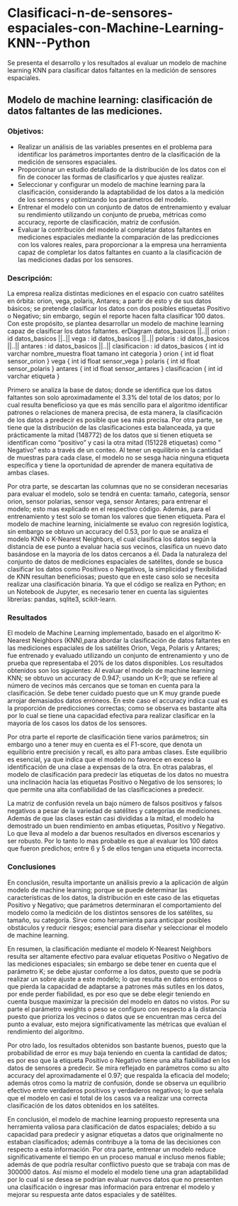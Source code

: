# Clasificaci-n-de-sensores-espaciales-con-Machine-Learning-KNN--Python
Se presenta el desarrollo y los resultados al evaluar un modelo de machine learning KNN para clasificar datos faltantes en la medición de sensores espaciales.
## Modelo de machine learning: clasificación de datos faltantes de las mediciones.
### Objetivos:
* Realizar un análisis de las variables presentes en el problema para identificar los parámetros importantes dentro de la clasificación de la medición de sensores espaciales.
* Proporcionar un estudio detallado de la distribución de los datos con el fin de conocer las formas de clasificarlos y que ajustes realizar.
* Seleccionar y configurar un modelo de machine learning para la clasificación, considerando la adaptabilidad de los datos a la medición de los sensores y optimizando los parámetros del modelo.
* Entrenar el modelo con un conjunto de datos de entrenamiento y evaluar su rendimiento utilizando un conjunto de prueba, métricas como accuracy, reporte de clasificación, matriz de confusión.
* Evaluar la contribución del modelo al completar datos faltantes en mediciones espaciales mediante la comparación de las predicciones con los valores reales, para proporcionar a la empresa una herramienta capaz de completar los datos faltantes en cuanto a la clasificación de las mediciones dadas por los sensores.

### Descripción:
La empresa realiza distintas mediciones en el espacio con cuatro satélites en órbita: orion, vega, polaris, Antares; a partir de esto y de sus datos básicos; se pretende clasificar los datos con dos posibles etiquetas Positivo o Negativo; sin embargo, según el reporte hacen falta clasificar 100 datos. Con este propósito, se plantea desarrollar un modelo de machine learning capaz de clasificar los datos faltantes.
erDiagram
    datos_basicos ||..|| orion : id
    datos_basicos ||..|| vega : id
    datos_basicos ||..|| polaris : id
    datos_basicos ||..|| antares : id
    datos_basicos ||..|| clasificacion : id
    datos_basicos {
        int id
        varchar nombre_muestra
        float tamano
        int categoria
    }
    orion {
        int id
        float sensor_orion
    }
    vega {
        int id
        float sensor_vega
    }
    polaris {
        int id
        float sensor_polaris
    }
    antares {
        int id
        float sensor_antares
    }
    clasificacion {
        int id
        varchar etiqueta
    }


Primero se analiza la base de datos; donde se identifica que los datos faltantes son solo aproximadamente el 3.3% del total de los datos; por lo cual resulta beneficioso ya que es más sencillo para el algoritmo identificar patrones o relaciones de manera precisa, de esta manera, la clasificación de los datos a predecir es posible que sea más precisa. Por otra parte, se tiene que la distribución de las clasificaciones esta balanceada, ya que prácticamente la mitad (148772) de los datos que si tienen etiqueta se identifican como “positivo” y casi la otra mitad (151228 etiquetas) como ” Negativo” esto a través de un conteo. Al tener un equilibrio en la cantidad de muestras para cada clase, el modelo no se sesga hacia ninguna etiqueta específica y tiene la oportunidad de aprender de manera equitativa de ambas clases.

Por otra parte, se descartan las columnas que no se consideran necesarias para evaluar el modelo, solo se tendrá en cuenta: tamaño, categoría, sensor orion, sensor polarias, sensor vega, sensor Antares; para entrenar el modelo; esto mas explicado en el respectivo código. Además, para el entrenamiento y test solo se toman los valores que tienen etiqueta.
Para el modelo de machine learning, inicialmente se evaluo con regresión logística, sin embargo se obtuvo un accuracy del 0.53, por lo que se analiza el modelo KNN o K-Nearest Neighbors, el cual clasifica los datos según la distancia de ese punto a evaluar hacia sus vecinos, clasifica un nuevo dato basándose en la mayoría de los datos cercanos a él. Dada la naturaleza del conjunto de datos de mediciones espaciales de satélites, donde se busca clasificar los datos como Positivos o Negativos, la simplicidad y flexibilidad de KNN resultan beneficiosas; puesto que en este caso solo se necesita realizar una clasificación binaria.
Ya que el código se realiza en Python; en un Notebook de Jupyter, es necesario tener en cuenta las siguientes librerías: pandas, sqlite3, scikit-learn.

### Resultados
El modelo de Machine Learning implementado, basado en el algoritmo K-Nearest Neighbors (KNN),para abordar la clasificación de datos faltantes en las mediciones espaciales de los satélites Orion, Vega, Polaris y Antares; fue entrenado y evaluado utilizando un conjunto de entrenamiento y uno de prueba que representaba el 20% de los datos disponibles. Los resultados obtenidos son los siguientes:
Al evaluar el modelo de machine learning KNN; se obtuvo un accuracy de 0.947; usando un K=9; que se refiere al número de vecinos más cercanos que se toman en cuenta para la clasificación. Se debe tener cuidado puesto que un K muy grande puede arrojar demasiados datos erróneos. En este caso el accuracy indica cual es la proporción de predicciones correctas; como se observa es bastante alta por lo cual se tiene una capacidad efectiva para realizar clasificar en la mayoría de los casos los datos de los sensores.


Por otra parte el reporte de clasificación tiene varios parámetros; sin embargo uno a tener muy en cuenta es el F1-score, que denota un equilibrio entre precisión y recall, es alto para ambas clases. Este equilibrio es esencial, ya que indica que el modelo no favorece en exceso la identificación de una clase a expensas de la otra. En otras palabras, el modelo de clasificación para predecir las etiquetas de los datos no muestra una inclinación hacia las etiquetas Positivo o Negativo de los sensores; lo que permite una alta confiabilidad de las clasificaciones a predecir. 


La matriz de confusión revela un bajo número de falsos positivos y falsos negativos a pesar de la variedad de satélites y categorías de mediciones. Además de que las clases están casi divididas a la mitad, el modelo ha demostrado un buen rendimiento en ambas etiquetas, Positivo y Negativo. Lo que lleva al modelo a dar buenos resultados en diversos escenarios y ser robusto. Por lo tanto lo mas probable es que al evaluar los 100 datos que fueron predichos; entre 6 y 5 de ellos tengan una etiqueta incorrecta.

### Conclusiones

En conclusión, resulta importante un análisis previo a la aplicación de algún modelo de machine learning; porque se puede determinar las características de los datos, la distribución en este caso de las etiquetas Positivo y Negativo; que parámetros determinaran el comportamiento del modelo como la medición de los distintos sensores de los satélites, su tamaño, su categoría. Sirve como herramienta para anticipar posibles obstáculos y reducir riesgos; esencial para diseñar y seleccionar el modelo de machine learning.

En resumen, la clasificación mediante el modelo K-Nearest Neighbors resulta ser altamente efectivo para evaluar etiquetas Positivo o Negativo de las mediciones espaciales; sin embargo se debe tener en cuenta que el parámetro K; se debe ajustar conforme a los datos, puesto que se podría realizar un sobre ajuste a este modelo; lo que resulta en datos erróneos o que pierda la capacidad de adaptarse a patrones más sutiles en los datos, por ende perder fiabilidad, es por eso que se debe elegir teniendo en cuenta busque maximizar la precisión del modelo en datos no vistos. Por su parte el parámetro weights o peso se configuro con respecto a la distancia puesto que prioriza los vecinos o datos que se encuentran mas cerca del punto a evaluar, esto mejora significativamente las métricas que evalúan el rendimiento del algoritmo.

Por otro lado, los resultados obtenidos son bastante buenos, puesto que la probabilidad de error es muy baja teniendo en cuenta la cantidad de datos; es por eso que la etiqueta Positivo o Negativo tiene una alta fiabilidad en los datos de sensores a predecir. Se mira reflejado en parámetros como su alto accuracy del aproximadamente el 0.97; que respalda la eficacia del modelo; además otros como la matriz de confusión, donde se observa un equilibrio efectivo entre verdaderos positivos y verdaderos negativos; lo que señala que el modelo en casi el total de los casos va a realizar una correcta clasificación de los datos obtenidos en los satélites.

En conclusión, el modelo de machine learning propuesto representa una herramienta valiosa para clasificación de datos espaciales; debido a su capacidad para predecir y asignar etiquetas a datos que originalmente no estaban clasificados; además contribuye a la toma de las decisiones con respecto a esta información. Por otra parte, entrenar un modelo reduce significativamente el tiempo en un proceso manual e incluso menos fiable; además de que podría resultar conflictivo puesto que se trabaja con mas de 300000 datos. Así mismo el modelo  el modelo tiene una gran adaptabilidad por lo cual si se desea se podrían evaluar nuevos datos que no presenten una clasificación o ingresar mas información para entrenar el modelo y mejorar su respuesta ante datos espaciales y de satélites.



